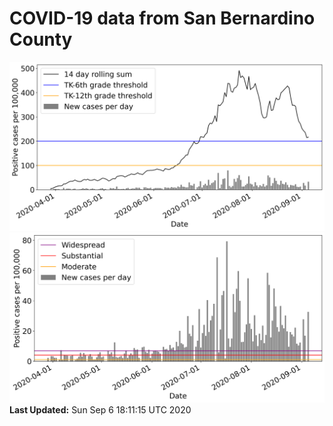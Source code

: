 # COVID-19 data from San Bernardino County
![image1](plots/graph.png)
![image2](plots/classification.png)
**Last Updated:** Sun Sep  6 18:11:15 UTC 2020